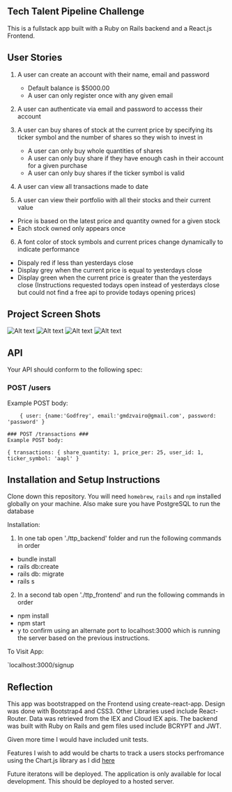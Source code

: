## Tech Talent Pipeline Challenge

This is a fullstack app built with a Ruby on Rails backend and a React.js Frontend.

## User Stories

1. A user can create an account with their name, email and password
   * Default balance is $5000.00
   * A user can only register once with any given email

2. A user can authenticate via email and password to accesss their account 

3. A user can buy shares of stock at the current price by specifying its ticker symbol and the number of shares so they wish to invest in 
   * A user can only buy whole quantities of shares 
   * A user can only buy share if they have enough cash in their account for a given purchase 
   * A user can only buy shares if the ticker symbol is valid 

4. A user can view all transactions made to date 

5. A user can view their portfolio with all their stocks and their current value
  * Price is based on the latest price and quantity owned for a given stock 
  * Each stock owned only appears once 

6. A font color of stock symbols and current prices change dynamically to indicate performance
  * Dispaly red if less than yesterdays close 
  * Display grey when the current price is equal to yesterdays close
  * Display green when the current price is greater than the yesterdays close 
  (Instructions requested todays open instead of yesterdays close but could not find a free api to provide todays opening prices)


## Project Screen Shots  

![Alt text](https://user-images.githubusercontent.com/29901283/87977025-07a23000-ca9c-11ea-9042-6189407aabc5.png)
![Alt text](https://user-images.githubusercontent.com/29901283/87977044-0ffa6b00-ca9c-11ea-977f-9dddf1b97019.png)
![Alt text](https://user-images.githubusercontent.com/29901283/87977068-1852a600-ca9c-11ea-8da3-d15563b78b12.png)
![Alt text](https://user-images.githubusercontent.com/29901283/87977089-1e488700-ca9c-11ea-922d-0de9ac8575c2.png)


## API

Your API should conform to the following spec:

### POST /users ###
Example POST body:
```
    { user: {name:'Godfrey', email:'gmdzvairo@gmail.com', password: 'password' }
    
### POST /transactions ###
Example POST body:
```
    { transactions: { share_quantity: 1, price_per: 25, user_id: 1, ticker_symbol: 'aapl' }

## Installation and Setup Instructions

Clone down this repository. You will need `homebrew`, `rails` and `npm` installed globally on your machine. Also make sure you have PostgreSQL to run the database

Installation:

1. In one tab open './ttp_backend' folder and run the following commands in order
 * bundle install
 * rails db:create
 * rails db: migrate
 * rails s

2. In a second tab open './ttp_frontend' and run the following commands in order
  * npm install
  * npm start
  * y to confirm using an alternate port to localhost:3000 which is running the server based on the previous instructions.

To Visit App:

`localhost:3000/signup  

## Reflection

This app was bootstrapped on the Frontend using create-react-app. Design was done with Bootstrap4 and CSS3. Other Libraries used include React-Router. Data was retrieved from the IEX and Cloud IEX apis.
The backend was built with Ruby on Rails and gem files used include BCRYPT and JWT.

Given more time I would have included unit tests.

Features I wish to add would be charts to track a users stocks perfromance using the Chart.js library as I did [here](https://github.com/Kudzanayi-Dzvairo/covid-tracker-react)

Future iteratons will be deployed. The application is only available for local development. This should be deployed to a hosted server.  
